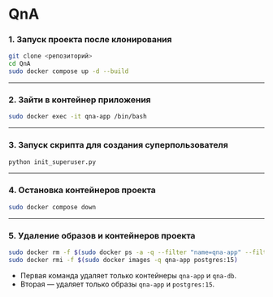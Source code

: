 # QnA

### 1. Запуск проекта после клонирования

```bash
git clone <репозиторий>
cd QnA
sudo docker compose up -d --build
```

---

### 2. Зайти в контейнер приложения

```bash
sudo docker exec -it qna-app /bin/bash
```

---

### 3. Запуск скрипта для создания суперпользователя

```bash
python init_superuser.py
```

---

### 4. Остановка контейнеров проекта

```bash
sudo docker compose down
```

---

### 5. Удаление образов и контейнеров проекта

```bash
sudo docker rm -f $(sudo docker ps -a -q --filter "name=qna-app" --filter "name=qna-db")
sudo docker rmi -f $(sudo docker images -q qna-app postgres:15)
```

* Первая команда удаляет только контейнеры `qna-app` и `qna-db`.
* Вторая — удаляет только образы `qna-app` и `postgres:15`.
